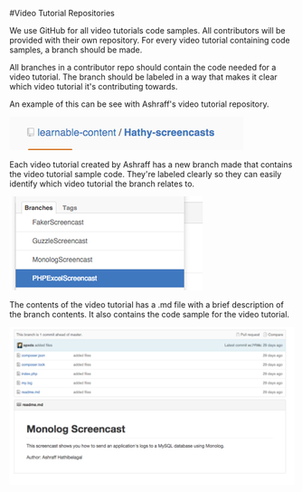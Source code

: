 #Video Tutorial Repositories

We use GitHub for all video tutorials code samples. All contributors will be provided with their own repository. For every video tutorial containing code samples, a branch should be made. 

All branches in a contributor repo should contain the code needed for a video tutorial. The branch should be labeled in a way that makes it clear which video tutorial it's contributing towards.

An example of this can be see with Ashraff's video tutorial repository.

![Ashraff's video tutorial repository](Images/Ashraff-repo.png)

Each video tutorial created by Ashraff has a new branch made that contains the video tutorial sample code. They're labeled clearly so they can easily identify which video tutorial the branch relates to.

![Ashraff's video tutorial repository](Images/Ashraff-branches.png)

The contents of the video tutorial has a .md file with a brief description of the branch contents. It also contains the code sample for the video tutorial.

![Ashraff's video tutorial repository](Images/Ashraff-screencast-content.png)

